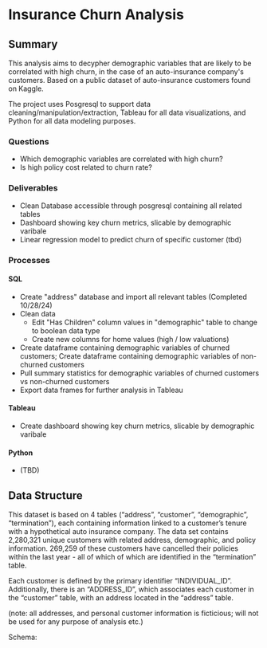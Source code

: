 # Insurance Churn Analysis
## Summary
This analysis aims to decypher demographic variables that are likely to be correlated with high churn, in the case of an auto-insurance company's customers. Based on a public dataset of auto-insurance customers found on Kaggle.

The project uses Posgresql to support data cleaning/manipulation/extraction, Tableau for all data visualizations, and Python for all data modeling purposes.

### Questions
- Which demographic variables are correlated with high churn?
- Is high policy cost related to churn rate?

### Deliverables
- Clean Database accessible through posgresql containing all related tables
- Dashboard showing key churn metrics, slicable by demographic varibale
- Linear regression model to predict churn of specific customer (tbd)

  
### Processes
#### SQL
- Create "address" database and import all relevant tables (Completed 10/28/24)
- Clean data
  - Edit "Has Children" column values in "demographic" table to change to boolean data type
  - Create new columns for home values (high / low valuations)
- Create dataframe containing demographic variables of churned customers; Create dataframe containing demographic variables of non-churned customers
- Pull summary statistics for demographic variables of churned customers vs non-churned customers
- Export data frames for further analysis in Tableau

#### Tableau
- Create dashboard showing key churn metrics, slicable by demographic varibale

#### Python 
- (TBD)


## Data Structure
This dataset is based on 4 tables (“address”, “customer”, “demographic”, “termination”), each containing information linked to a customer’s tenure with a hypothetical auto insurance company. The data set contains 2,280,321 unique customers with related address, demographic, and policy information. 269,259 of these customers have cancelled their policies within the last year - all of which of which are identified in the “termination” table.

Each customer is defined by the primary identifier “INDIVIDUAL_ID”. Additionally, there is an “ADDRESS_ID”, which associates each customer in the “customer” table, with an address located in the “address” table.

(note: all addresses, and personal customer information is ficticious; will not be used for any purpose of analysis etc.) 

Schema:


